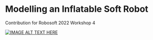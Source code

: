 #  Modelling an Inflatable Soft Robot
 
 
Contribution for Robosoft 2022 Workshop 4 

[![IMAGE ALT TEXT HERE](https://img.youtube.com/vi/Wp_imJEm6zw/0.jpg)](https://www.youtube.com/watch?v=Wp_imJEm6zw)

